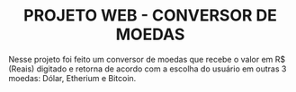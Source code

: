 <h1 align = "center"> PROJETO WEB - CONVERSOR DE MOEDAS </h1>

Nesse projeto foi feito um conversor de moedas que recebe o valor em R$ (Reais) digitado e retorna de acordo com a escolha do usuário em outras 3 moedas: Dólar, Etherium e Bitcoin.